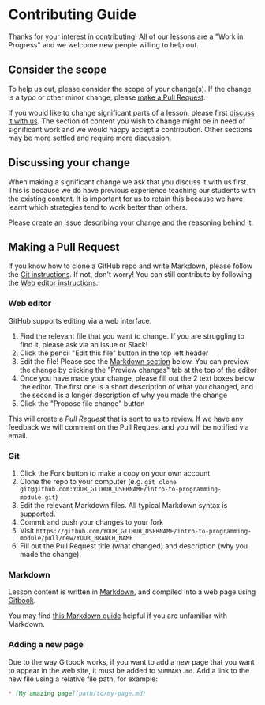 # Contributing Guide

Thanks for your interest in contributing! All of our lessons are a "Work in Progress" and we welcome new people willing to help out.

## Consider the scope

To help us out, please consider the scope of your change(s). If the change is a typo or other minor change, please [make a Pull Request](#making-a-pull-request).

If you would like to change significant parts of a lesson, please first [discuss it with us](#discussing-your-change). The section of content you wish to change might be in need of significant work and we would happy accept a contribution. Other sections may be more settled and require more discussion.

## Discussing your change

When making a significant change we ask that you discuss it with us first. This is because we do have previous experience teaching our students with the existing content. It is important for us to retain this because we have learnt which strategies tend to work better than others.

Please create an issue describing your change and the reasoning behind it.

## Making a Pull Request

If you know how to clone a GitHub repo and write Markdown, please follow the [Git instructions](#git). If not, don't worry! You can still contribute by following the [Web editor instructions](#web-editor).

### Web editor

GitHub supports editing via a web interface.

1. Find the relevant file that you want to change. If you are struggling to find it, please ask via an issue or Slack!
2. Click the pencil "Edit this file" button in the top left header
3. Edit the file! Please see the [Markdown section](#markdown) below. You can preview the change by clicking the "Preview changes" tab at the top of the editor
4. Once you have made your change, please fill out the 2 text boxes below the editor. The first one is a short description of what you changed, and the second is a longer description of why you made the change
5. Click the "Propose file change" button

This will create a _Pull Request_ that is sent to us to review. If we have any feedback we will comment on the Pull Request and you will be notified via email.

### Git

1. Click the Fork button to make a copy on your own account
2. Clone the repo to your computer (e.g. `git clone git@github.com:YOUR_GITHUB_USERNAME/intro-to-programming-module.git`)
3. Edit the relevant Markdown files. All typical Markdown syntax is supported.
4. Commit and push your changes to your fork
5. Visit `https://github.com/YOUR_GITHUB_USERNAME/intro-to-programming-module/pull/new/YOUR_BRANCH_NAME`
6. Fill out the Pull Request title (what changed) and description (why you made the change)

### Markdown

Lesson content is written in [Markdown](https://en.wikipedia.org/wiki/Markdown), and compiled into a web page using [Gitbook](https://www.gitbook.com/).

You may find [this Markdown guide](https://guides.github.com/features/mastering-markdown/) helpful if you are unfamiliar with Markdown.

### Adding a new page

Due to the way Gitbook works, if you want to add a new page that you want to appear in the web site, it must be added to `SUMMARY.md`. Add a link to the new file using a relative file path, for example:

```md
* [My amazing page](path/to/my-page.md)
```
